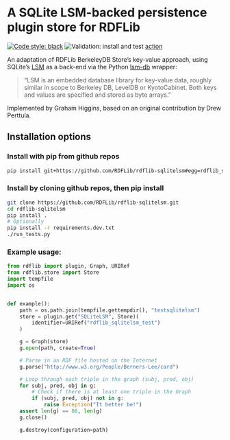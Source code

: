 # A SQLite LSM-backed persistence plugin store for RDFLib

[![Code style: black](https://img.shields.io/badge/code%20style-black-000000.svg)](https://github.com/psf/black) ![Validation: install and test](https://github.com/gjhiggins/rdflib-sqlitelsm/actions/workflows/validate.yaml/badge.svg) [action](https://github.com/gjhiggins/rdflib-sqlitelsm/actions/workflows/validate.yaml)


An adaptation of RDFLib BerkeleyDB Store’s key-value approach, using SQLite’s [LSM](https://sqlite.org/src4/doc/trunk/www/lsmusr.wiki) as a back-end via the Python [lsm-db](https://github.com/coleifer/python-lsm-db) wrapper:

> “LSM is an embedded database library for key-value data, roughly similar in scope to Berkeley DB, LevelDB or KyotoCabinet. Both keys and values are specified and stored as byte arrays.”

Implemented by Graham Higgins, based on an original contribution by Drew Perttula.


## Installation options

### Install with pip from github repos

```bash
pip install git+https://github.com/RDFLib/rdflib-sqlitelsm#egg=rdflib_sqlitelsm`
```

### Install by cloning github repos, then pip install

```bash
git clone https://github.com/RDFLib/rdflib-sqlitelsm.git
cd rdflib-sqlitelsm
pip install .
# Optionally
pip install -r requirements.dev.txt
./run_tests.py
```

### Example usage:

```python
from rdflib import plugin, Graph, URIRef
from rdflib.store import Store
import tempfile
import os


def example():
    path = os.path.join(tempfile.gettempdir(), "testsqlitelsm")
    store = plugin.get("SQLiteLSM", Store)(
        identifier=URIRef("rdflib_sqlitelsm_test")
    )

    g = Graph(store)
    g.open(path, create=True)

    # Parse in an RDF file hosted on the Internet
    g.parse("http://www.w3.org/People/Berners-Lee/card")

    # Loop through each triple in the graph (subj, pred, obj)
    for subj, pred, obj in g:
        # Check if there is at least one triple in the Graph
        if (subj, pred, obj) not in g:
            raise Exception("It better be!")
    assert len(g) == 86, len(g)
    g.close()

    g.destroy(configuration=path)
```


